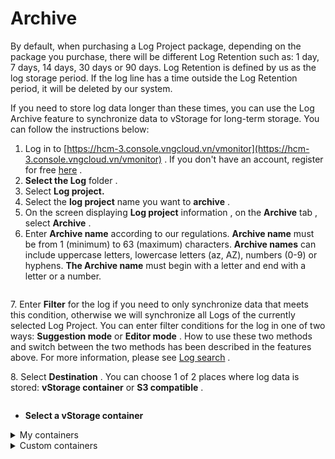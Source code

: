 # Archive

By default, when purchasing a Log Project package, depending on the package you purchase, there will be different Log Retention such as: 1 day, 7 days, 14 days, 30 days or 90 days. Log Retention is defined by us as the log storage period. If the log line has a time outside the Log Retention period, it will be deleted by our system.

If you need to store log data longer than these times, you can use the Log Archive feature to synchronize data to vStorage for long-term storage. You can follow the instructions below:

1. Log in to [https://hcm-3.console.vngcloud.vn/vmonitor](https://hcm-3.console.vngcloud.vn/vmonitor) . If you don't have an account, register for free [here](https://register.vngcloud.vn/signup) .
2. **Select the Log** folder .
3. Select **Log project.**
4. Select the **log project** name you want to **archive** .
5. On the screen displaying **Log project** information , on the **Archive** tab , select **Archive** .
6. Enter **Archive name** according to our regulations. **Archive name** must be from 1 (minimum) to 63 (maximum) characters. **Archive names** can include uppercase letters, lowercase letters (az, AZ), numbers (0-9) or hyphens. **The Archive name** must begin with a letter and end with a letter or a number.

<figure><img src="https://docs.vngcloud.vn/~gitbook/image?url=https%3A%2F%2F3672463924-files.gitbook.io%2F%7E%2Ffiles%2Fv0%2Fb%2Fgitbook-x-prod.appspot.com%2Fo%2Fspaces%252FB0NrrrdJdpYOYzRkbWp5%252Fuploads%252FtyZsSFWEwmYCZ7GXmJhU%252Fimage.png%3Falt%3Dmedia%26token%3Ddd1cc458-ca1c-401f-9f80-e1eb5133491a&#x26;width=768&#x26;dpr=4&#x26;quality=100&#x26;sign=29d7b4f9&#x26;sv=1" alt=""><figcaption></figcaption></figure>

7\. Enter **Filter** for the log if you need to only synchronize data that meets this condition, otherwise we will synchronize all Logs of the currently selected Log Project. You can enter filter conditions for the log in one of two ways: **Suggestion mode** or **Editor mode** . How to use these two methods and switch between the two methods has been described in the features above. For more information, please see [Log search](https://docs-vngcloud-vn.translate.goog/vng-cloud-document/v/vn/vmonitor/dashboards/dashboard/widget/log-search) .

8\. Select **Destination** . You can choose 1 of 2 places where log data is stored: **vStorage container** or **S3 compatible** .

<figure><img src="https://docs.vngcloud.vn/~gitbook/image?url=https%3A%2F%2F3672463924-files.gitbook.io%2F%7E%2Ffiles%2Fv0%2Fb%2Fgitbook-x-prod.appspot.com%2Fo%2Fspaces%252FB0NrrrdJdpYOYzRkbWp5%252Fuploads%252F0vekZi2wvpN7B4RscVMT%252Fimage.png%3Falt%3Dmedia%26token%3D8df80009-9974-4755-a89d-b92cd74a1e19&#x26;width=768&#x26;dpr=4&#x26;quality=100&#x26;sign=66c04627&#x26;sv=1" alt=""><figcaption></figcaption></figure>

* **Select a vStorage container**

<details>

<summary>My containers</summary>

9\. Select **My container** if you want to select the vStorage container owned by the current account. Or select **Custom container** if you want to select a vStorage container that is not owned by the current account.

10\. Select a **Region** . If you want to review **Region** information and **vStorage projects** as well as **vStorage containers** you currently have on the vStorage system, please select **Click here to visit vStorage.**

11\. Select a **vStorage project** in the list of projects you have in the previously selected **Region** on the vStorage system. If you need to update the current vStorage project list, select **Reload** for the latest update.

12\. Select a **vStorage container** in the list of containers you currently have in the previously selected **project** on the vStorage system. If you need to update the current vStorage container list, select **Reload** for the latest update.

13\. Enter **the Access key** and **Secret key** to authenticate connection information to the vStorage system. You can find **the Access key** and **Secret key** according to the instructions at [Service Account](https://docs-vngcloud-vn.translate.goog/vng-cloud-document/v/vn/vstorage/object-storage/vstorage-hcm03/quan-ly-truy-cap/quan-ly-tai-khoan-truy-cap-vstorage/tai-khoan-service-account) and [Accessing resources using Service Account](https://docs-vngcloud-vn.translate.goog/vng-cloud-document/v/vn/vstorage/object-storage/vstorage-hcm03/quan-ly-truy-cap/quan-ly-truy-cap-tai-nguyen-vstorage/truy-cap-tai-nguyen-su-dung-tai-khoan-service-account) .

14\. Select **Select** .

![](https://docs.vngcloud.vn/\~gitbook/image?url=https%3A%2F%2F3672463924-files.gitbook.io%2F%7E%2Ffiles%2Fv0%2Fb%2Fgitbook-x-prod.appspot.com%2Fo%2Fspaces%252FB0NrrrdJdpYOYzRkbWp5%252Fuploads%252FcXDmFAaGjtU1vHKFAwGe%252Fimage.png%3Falt%3Dmedia%26token%3D5a06f777-8493-4883-9bf7-969bdbad51e0\&width=300\&dpr=4\&quality=100\&sign=a7403e6a\&sv=1)

</details>

<details>

<summary>Custom containers</summary>



</details>
